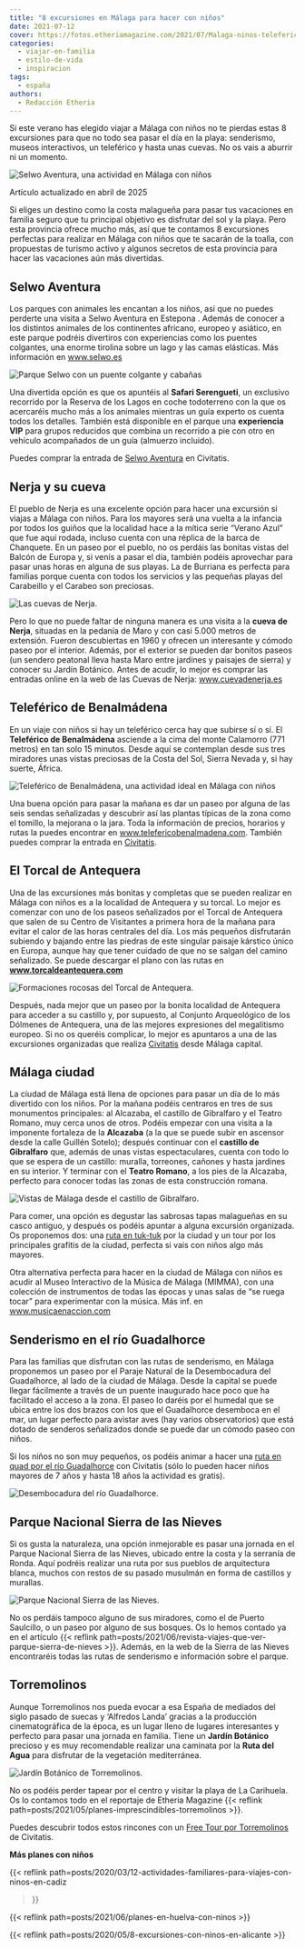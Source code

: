 ```yaml
---
title: "8 excursiones en Málaga para hacer con niños"
date: 2021-07-12
cover: https://fotos.etheriamagazine.com/2021/07/Malaga-ninos-teleferico.jpg
categories: 
  - viajar-en-familia
  - estilo-de-vida
  - inspiracion
tags: 
  - españa
authors: 
  - Redacción Etheria
---
```


Si este verano has elegido viajar a Málaga con niños no te pierdas estas 8 excursiones 
para que no todo sea pasar el día en la playa: senderismo, museos interactivos, un 
teleférico y hasta unas cuevas. No os vais a aburrir ni un momento. 

![Selwo Aventura, una actividad en Málaga con niños](https://fotos.etheriamagazine.com/2021/07/Malaga-ninos-selwo.jpg "Selwo Aventura. © Parques Reunidos")

Artículo actualizado en abril de 2025 

Si eliges un destino como la costa malagueña para pasar tus vacaciones en familia seguro 
que tu principal objetivo es disfrutar del sol y la playa. Pero esta provincia ofrece 
mucho más, así que te contamos 8 excursiones perfectas para realizar en Málaga con niños 
que te sacarán de la toalla, con propuestas de turismo activo y algunos secretos de esta 
provincia para hacer las vacaciones aún más divertidas. 

## Selwo Aventura

Los parques con animales les encantan a los niños, así que no puedes perderte una visita 
a Selwo Aventura en Estepona . Además de conocer a los distintos animales de los 
continentes africano, europeo y asiático, en este parque podréis divertiros con 
experiencias como los puentes colgantes, una enorme tirolina sobre un lago y las camas 
elásticas. Más información en www.selwo.es 

![Parque Selwo con un puente colgante y cabañas](https://fotos.etheriamagazine.com/2021/07/Malaga-ninos-selwo-puente.jpg "Puente colgante en Selwo. © Parques Reunidos")

Una divertida opción es que os apuntéis al **Safari Serengueti**, un exclusivo recorrido 
por la Reserva de los Lagos en coche todoterreno con la que os acercaréis mucho más a 
los animales mientras un guía experto os cuenta todos los detalles. También está 
disponible en el parque una **experiencia VIP** para grupos reducidos que combina un 
recorrido a pie con otro en vehículo acompañados de un guía (almuerzo incluido). 

Puedes comprar la entrada de [Selwo 
Aventura](https://www.civitatis.com/es/estepona/entrada-selwo-aventura/?aid=10211) en 
Civitatis. 

## Nerja y su cueva

El pueblo de Nerja es una excelente opción para hacer una excursión si viajas a Málaga 
con niños. Para los mayores será una vuelta a la infancia por todos los guiños que la 
localidad hace a la mítica serie “Verano Azul” que fue aquí rodada, incluso cuenta con 
una réplica de la barca de Chanquete. En un paseo por el pueblo, no os perdáis las 
bonitas vistas del Balcón de Europa y, si venís a pasar el día, también podéis 
aprovechar para pasar unas horas en alguna de sus playas. La de Burriana es perfecta 
para familias porque cuenta con todos los servicios y las pequeñas playas del Carabeillo 
y el Carabeo son preciosas. 

![Las cuevas de Nerja.](https://fotos.etheriamagazine.com/2021/07/malaga-ninos-nerja.jpg "Las cuevas de Nerja.")

Pero lo que no puede faltar de ninguna manera es una visita a la **cueva de Nerja**, 
situadas en la pedanía de Maro y con casi 5.000 metros de extensión. Fueron descubiertas 
en 1960 y ofrecen un interesante y cómodo paseo por el interior. Además, por el exterior 
se pueden dar bonitos paseos (un sendero peatonal lleva hasta Maro entre jardines y 
paisajes de sierra) y conocer su Jardín Botánico. Antes de acudir, lo mejor es comprar 
las entradas online en la web de las Cuevas de Nerja: www.cuevadenerja.es 

## Teleférico de Benalmádena

En un viaje con niños si hay un teleférico cerca hay que subirse sí o sí. El 
**Teleférico de Benalmádena** asciende a la cima del monte Calamorro (771 metros) en tan 
solo 15 minutos. Desde aquí se contemplan desde sus tres miradores unas vistas preciosas 
de la Costa del Sol, Sierra Nevada y, si hay suerte, África. 

![Teleférico de Benalmádena, una actividad ideal en Málaga con niños](https://fotos.etheriamagazine.com/2021/07/Malaga-ninos-teleferico.jpg "Teleférico de Benalmádena. © Parques Reunidos.")

Una buena opción para pasar la mañana es dar un paseo por alguna de las seis sendas 
señalizadas y descubrir así las plantas típicas de la zona como el tomillo, la mejorana 
o la jara. Toda la información de precios, horarios y rutas la puedes encontrar en 
www.telefericobenalmadena.com. También puedes comprar la entrada en 
[Civitatis](https://www.civitatis.com/es/benalmadena/entrada-teleferico-benalmadena/?aid=10211). 

## El Torcal de Antequera

Una de las excursiones más bonitas y completas que se pueden realizar en Málaga con 
niños es a la localidad de Antequera y su torcal. Lo mejor es comenzar con uno de los 
paseos señalizados por el Torcal de Antequera que salen de su Centro de Visitantes a 
primera hora de la mañana para evitar el calor de las horas centrales del día. Los más 
pequeños disfrutarán subiendo y bajando entre las piedras de este singular paisaje 
kárstico único en Europa, aunque hay que tener cuidado de que no se salgan del camino 
señalizado. Se puede descargar el plano con las rutas en **www.torcaldeantequera.com** 

![Formaciones rocosas del Torcal de Antequera.](https://fotos.etheriamagazine.com/2021/07/malaga-ninos-torcal-antequera.jpg "Formaciones rocosas del Torcal de Antequera.")

Después, nada mejor que un paseo por la bonita localidad de Antequera para acceder a su 
castillo y, por supuesto, al Conjunto Arqueológico de los Dólmenes de Antequera, una de 
las mejores expresiones del megalitismo europeo. Si no os queréis complicar, lo mejor es 
apuntaros a una de las excursiones organizadas que realiza 
[Civitatis](https://www.civitatis.com/es/malaga/excursion-antequera-torcal/?aid=10211) 
desde Málaga capital. 

## Málaga ciudad

La ciudad de Málaga está llena de opciones para pasar un día de lo más divertido con los 
niños. Por la mañana podéis centraros en tres de sus monumentos principales: al 
Alcazaba, el castillo de Gibralfaro y el Teatro Romano, muy cerca unos de otros. Podéis 
empezar con una visita a la imponente fortaleza de la **Alcazaba** (a la que se puede 
subir en ascensor desde la calle Guillén Sotelo); después continuar con el **castillo de 
Gibralfaro** que, además de unas vistas espectaculares, cuenta con todo lo que se espera 
de un castillo: muralla, torreones, cañones y hasta jardines en su interior. Y terminar 
con el **Teatro Romano**, a los pies de la Alcazaba, perfecto para conocer todas las 
zonas de esta construcción romana. 

![Vistas de Málaga desde el castillo de Gibralfaro.](https://fotos.etheriamagazine.com/2021/07/malaga-ninos-castillo-gibralfaro.jpg "Vistas de Málaga desde el castillo de Gibralfaro.")

Para comer, una opción es degustar las sabrosas tapas malagueñas en su casco antiguo, y 
después os podéis apuntar a alguna excursión organizada. Os proponemos dos: una [ruta en 
tuk-tuk](https://www.civitatis.com/es/malaga/tour-tuk-tuk-malaga/?aid=10211) por la 
ciudad y un tour por los principales grafitis de la ciudad, perfecta si vais con niños 
algo más mayores. 

Otra alternativa perfecta para hacer en la ciudad de Málaga con niños es acudir al Museo 
Interactivo de la Música de Málaga (MIMMA), con una colección de instrumentos de todas 
las épocas y unas salas de “se ruega tocar” para experimentar con la música. Más inf. en 
www.musicaenaccion.com 

## Senderismo en el río Guadalhorce

Para las familias que disfrutan con las rutas de senderismo, en Málaga proponemos un 
paseo por el Paraje Natural de la Desembocadura del Guadalhorce, al lado de la ciudad de 
Málaga. Desde la capital se puede llegar fácilmente a través de un puente inaugurado 
hace poco que ha facilitado el acceso a la zona. El paseo lo daréis por el humedal que 
se ubica entre los dos brazos con los que el Guadalhorce desemboca en el mar, un lugar 
perfecto para avistar aves (hay varios observatorios) que está dotado de senderos 
señalizados donde se puede dar un cómodo paseo con niños. 

Si los niños no son muy pequeños, os podéis animar a hacer una [ruta en quad por el río 
Guadalhorce](https://www.civitatis.com/es/malaga/tour-quad-rio-guadalhorce/?aid=10211) 
con Civitatis (sólo lo pueden hacer niños mayores de 7 años y hasta 18 años la actividad 
es gratis). 

![Desembocadura del río Guadalhorce.](https://fotos.etheriamagazine.com/2021/07/Malaga-ninos-desembocadura-Guadlhhoce.jpg "Desembocadura del río Guadalhorce. © Quino Al.")

## Parque Nacional Sierra de las Nieves

Si os gusta la naturaleza, una opción inmejorable es pasar una jornada en el Parque 
Nacional Sierra de las Nieves, ubicado entre la costa y la serranía de Ronda. Aquí 
podréis realizar una ruta por sus pueblos de arquitectura blanca, muchos con restos de 
su pasado musulmán en forma de castillos y murallas. 

![Parque Nacional Sierra de las Nieves.](https://fotos.etheriamagazine.com/2021/07/Sierra-nieves-malaga-e1550839729469.jpg "Parque Nacional Sierra de las Nieves.")

No os perdáis tampoco alguno de sus miradores, como el de Puerto Saulcillo, o un paseo 
por alguno de sus bosques. Os lo hemos contado ya en el artículo {{< reflink 
path=posts/2021/06/revista-viajes-que-ver-parque-sierra-de-nieves >}}. Además, en la web 
de la Sierra de las Nieves encontraréis todas las rutas de senderismo e información 
sobre el parque. 

## Torremolinos

Aunque Torremolinos nos pueda evocar a esa España de mediados del siglo pasado de suecas 
y ‘Alfredos Landa’ gracias a la producción cinematográfica de la época, es un lugar 
lleno de lugares interesantes y perfecto para pasar una jornada en familia. Tiene un 
**Jardín Botánico** precioso y es muy recomendable realizar una caminata por la **Ruta 
del Agua** para disfrutar de la vegetación mediterránea. 

![Jardín Botánico de Torremolinos.](https://fotos.etheriamagazine.com/2021/07/jardin-botanico-torremolinos.jpg "Jardín Botánico de Torremolinos. © Etheria Magazine")

No os podéis perder tapear por el centro y visitar la playa de La Carihuela. Os lo 
contamos todo en el reportaje de Etheria Magazine {{< reflink 
path=posts/2021/05/planes-imprescindibles-torremolinos >}}. 

Puedes descubrir todos estos rincones con un [Free Tour por 
Torremolinos](https://www.civitatis.com/es/torremolinos/visita-guiada-torremolinos/?aid=10211) 
de Civitatis. 

**Más planes con niños** 

{{< reflink path=posts/2020/03/12-actividades-familiares-para-viajes-con-ninos-en-cadiz 
>}} 

{{< reflink path=posts/2021/06/planes-en-huelva-con-ninos >}} 

{{< reflink path=posts/2020/05/8-excursiones-con-ninos-en-alicante >}}
